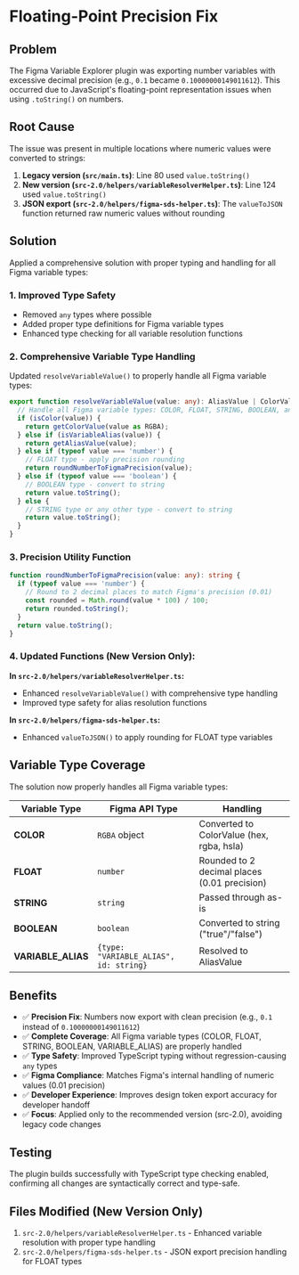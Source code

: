 # Floating-Point Precision Fix

## Problem
The Figma Variable Explorer plugin was exporting number variables with excessive decimal precision (e.g., `0.1` became `0.10000000149011612`). This occurred due to JavaScript's floating-point representation issues when using `.toString()` on numbers.

## Root Cause
The issue was present in multiple locations where numeric values were converted to strings:

1. **Legacy version (`src/main.ts`)**: Line 80 used `value.toString()`
2. **New version (`src-2.0/helpers/variableResolverHelper.ts`)**: Line 124 used `value.toString()`
3. **JSON export (`src-2.0/helpers/figma-sds-helper.ts`)**: The `valueToJSON` function returned raw numeric values without rounding

## Solution
Applied a comprehensive solution with proper typing and handling for all Figma variable types:

### 1. Improved Type Safety
- Removed `any` types where possible
- Added proper type definitions for Figma variable types
- Enhanced type checking for all variable resolution functions

### 2. Comprehensive Variable Type Handling
Updated `resolveVariableValue()` to properly handle all Figma variable types:
```typescript
export function resolveVariableValue(value: any): AliasValue | ColorValue | string {
  // Handle all Figma variable types: COLOR, FLOAT, STRING, BOOLEAN, and VARIABLE_ALIAS
  if (isColor(value)) {
    return getColorValue(value as RGBA);
  } else if (isVariableAlias(value)) {
    return getAliasValue(value);
  } else if (typeof value === 'number') {
    // FLOAT type - apply precision rounding
    return roundNumberToFigmaPrecision(value);
  } else if (typeof value === 'boolean') {
    // BOOLEAN type - convert to string
    return value.toString();
  } else {
    // STRING type or any other type - convert to string
    return value.toString();
  }
}
```

### 3. Precision Utility Function
```typescript
function roundNumberToFigmaPrecision(value: any): string {
  if (typeof value === 'number') {
    // Round to 2 decimal places to match Figma's precision (0.01)
    const rounded = Math.round(value * 100) / 100;
    return rounded.toString();
  }
  return value.toString();
}
```

### 4. Updated Functions (New Version Only):

**In `src-2.0/helpers/variableResolverHelper.ts`:**
- Enhanced `resolveVariableValue()` with comprehensive type handling
- Improved type safety for alias resolution functions

**In `src-2.0/helpers/figma-sds-helper.ts`:**
- Enhanced `valueToJSON()` to apply rounding for FLOAT type variables

## Variable Type Coverage
The solution now properly handles all Figma variable types:

| Variable Type | Figma API Type | Handling |
|---------------|----------------|----------|
| **COLOR** | `RGBA` object | Converted to ColorValue (hex, rgba, hsla) |
| **FLOAT** | `number` | Rounded to 2 decimal places (0.01 precision) |
| **STRING** | `string` | Passed through as-is |
| **BOOLEAN** | `boolean` | Converted to string ("true"/"false") |
| **VARIABLE_ALIAS** | `{type: "VARIABLE_ALIAS", id: string}` | Resolved to AliasValue |

## Benefits
- ✅ **Precision Fix**: Numbers now export with clean precision (e.g., `0.1` instead of `0.10000000149011612`)
- ✅ **Complete Coverage**: All Figma variable types (COLOR, FLOAT, STRING, BOOLEAN, VARIABLE_ALIAS) are properly handled
- ✅ **Type Safety**: Improved TypeScript typing without regression-causing `any` types
- ✅ **Figma Compliance**: Matches Figma's internal handling of numeric values (0.01 precision)
- ✅ **Developer Experience**: Improves design token export accuracy for developer handoff
- ✅ **Focus**: Applied only to the recommended version (src-2.0), avoiding legacy code changes

## Testing
The plugin builds successfully with TypeScript type checking enabled, confirming all changes are syntactically correct and type-safe.

## Files Modified (New Version Only)
1. `src-2.0/helpers/variableResolverHelper.ts` - Enhanced variable resolution with proper type handling
2. `src-2.0/helpers/figma-sds-helper.ts` - JSON export precision handling for FLOAT types